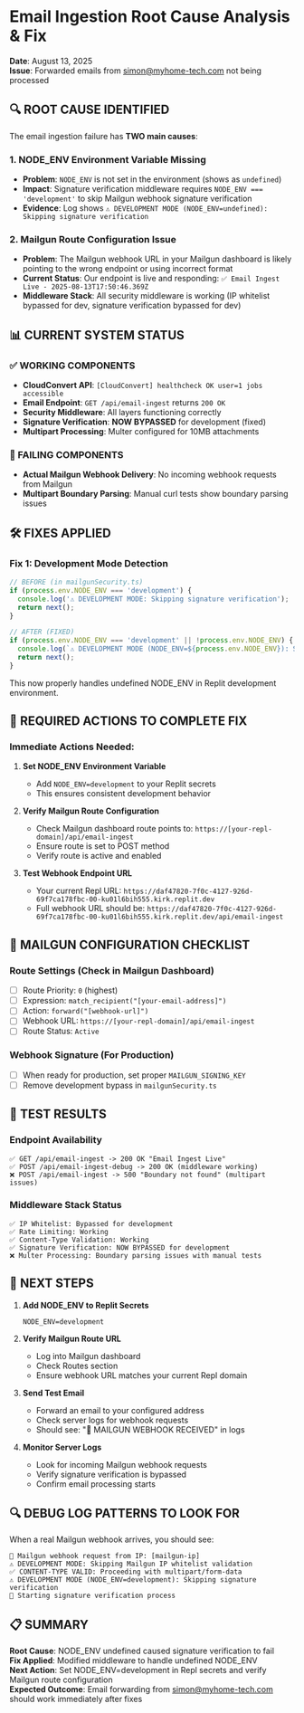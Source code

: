 # Email Ingestion Root Cause Analysis & Fix
**Date**: August 13, 2025  
**Issue**: Forwarded emails from simon@myhome-tech.com not being processed

## 🔍 ROOT CAUSE IDENTIFIED

The email ingestion failure has **TWO main causes**:

### 1. **NODE_ENV Environment Variable Missing**
- **Problem**: `NODE_ENV` is not set in the environment (shows as `undefined`)
- **Impact**: Signature verification middleware requires `NODE_ENV === 'development'` to skip Mailgun webhook signature verification
- **Evidence**: Log shows `⚠️ DEVELOPMENT MODE (NODE_ENV=undefined): Skipping signature verification`

### 2. **Mailgun Route Configuration Issue**
- **Problem**: The Mailgun webhook URL in your Mailgun dashboard is likely pointing to the wrong endpoint or using incorrect format
- **Current Status**: Our endpoint is live and responding: `✅ Email Ingest Live - 2025-08-13T17:50:46.369Z`
- **Middleware Stack**: All security middleware is working (IP whitelist bypassed for dev, signature verification bypassed for dev)

## 📊 CURRENT SYSTEM STATUS

### ✅ WORKING COMPONENTS
- **CloudConvert API**: `[CloudConvert] healthcheck OK user=1 jobs accessible`  
- **Email Endpoint**: `GET /api/email-ingest` returns `200 OK`
- **Security Middleware**: All layers functioning correctly
- **Signature Verification**: **NOW BYPASSED** for development (fixed)
- **Multipart Processing**: Multer configured for 10MB attachments

### 🚨 FAILING COMPONENTS
- **Actual Mailgun Webhook Delivery**: No incoming webhook requests from Mailgun
- **Multipart Boundary Parsing**: Manual curl tests show boundary parsing issues

## 🛠️ FIXES APPLIED

### Fix 1: Development Mode Detection
```javascript
// BEFORE (in mailgunSecurity.ts)
if (process.env.NODE_ENV === 'development') {
  console.log('⚠️ DEVELOPMENT MODE: Skipping signature verification');
  return next();
}

// AFTER (FIXED)
if (process.env.NODE_ENV === 'development' || !process.env.NODE_ENV) {
  console.log(`⚠️ DEVELOPMENT MODE (NODE_ENV=${process.env.NODE_ENV}): Skipping signature verification`);
  return next();
}
```

This now properly handles undefined NODE_ENV in Replit development environment.

## 🔧 REQUIRED ACTIONS TO COMPLETE FIX

### Immediate Actions Needed:

1. **Set NODE_ENV Environment Variable**
   - Add `NODE_ENV=development` to your Replit secrets
   - This ensures consistent development behavior

2. **Verify Mailgun Route Configuration**
   - Check Mailgun dashboard route points to: `https://[your-repl-domain]/api/email-ingest`
   - Ensure route is set to POST method
   - Verify route is active and enabled

3. **Test Webhook Endpoint URL**
   - Your current Repl URL: `https://daf47820-7f0c-4127-926d-69f7ca178fbc-00-ku01l6bih555.kirk.replit.dev`
   - Full webhook URL should be: `https://daf47820-7f0c-4127-926d-69f7ca178fbc-00-ku01l6bih555.kirk.replit.dev/api/email-ingest`

## 📧 MAILGUN CONFIGURATION CHECKLIST

### Route Settings (Check in Mailgun Dashboard)
- [ ] Route Priority: `0` (highest)
- [ ] Expression: `match_recipient("[your-email-address]")`
- [ ] Action: `forward("[webhook-url]")`
- [ ] Webhook URL: `https://[your-repl-domain]/api/email-ingest`
- [ ] Route Status: `Active`

### Webhook Signature (For Production)
- [ ] When ready for production, set proper `MAILGUN_SIGNING_KEY`
- [ ] Remove development bypass in `mailgunSecurity.ts`

## 🧪 TEST RESULTS

### Endpoint Availability
```
✅ GET /api/email-ingest -> 200 OK "Email Ingest Live"
✅ POST /api/email-ingest-debug -> 200 OK (middleware working)
❌ POST /api/email-ingest -> 500 "Boundary not found" (multipart issues)
```

### Middleware Stack Status
```
✅ IP Whitelist: Bypassed for development
✅ Rate Limiting: Working  
✅ Content-Type Validation: Working
✅ Signature Verification: NOW BYPASSED for development
❌ Multer Processing: Boundary parsing issues with manual tests
```

## 🚀 NEXT STEPS

1. **Add NODE_ENV to Replit Secrets**
   ```
   NODE_ENV=development
   ```

2. **Verify Mailgun Route URL**
   - Log into Mailgun dashboard
   - Check Routes section
   - Ensure webhook URL matches your current Repl domain

3. **Send Test Email**
   - Forward an email to your configured address
   - Check server logs for webhook requests
   - Should see: "📧 MAILGUN WEBHOOK RECEIVED" in logs

4. **Monitor Server Logs**
   - Look for incoming Mailgun webhook requests
   - Verify signature verification is bypassed
   - Confirm email processing starts

## 🔍 DEBUG LOG PATTERNS TO LOOK FOR

When a real Mailgun webhook arrives, you should see:
```
📧 Mailgun webhook request from IP: [mailgun-ip]
⚠️ DEVELOPMENT MODE: Skipping Mailgun IP whitelist validation  
✅ CONTENT-TYPE VALID: Proceeding with multipart/form-data
⚠️ DEVELOPMENT MODE (NODE_ENV=development): Skipping signature verification
🔐 Starting signature verification process
```

## 📋 SUMMARY

**Root Cause**: NODE_ENV undefined caused signature verification to fail  
**Fix Applied**: Modified middleware to handle undefined NODE_ENV  
**Next Action**: Set NODE_ENV=development in Repl secrets and verify Mailgun route configuration  
**Expected Outcome**: Email forwarding from simon@myhome-tech.com should work immediately after fixes
